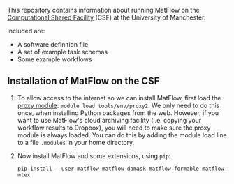 This repository contains information about running MatFlow on the [Computational Shared Facility](http://ri.itservices.manchester.ac.uk/csf3/) (CSF) at the University of Manchester.

Included are:
- A software definition file
- A set of example task schemas
- Some example workflows

## Installation of MatFlow on the CSF

1. To allow access to the internet so we can install MatFlow, first load the [proxy module](http://ri.itservices.manchester.ac.uk/csf3/software/tools/proxy/): `module load tools/env/proxy2`. We only need to do this once, when installing Python packages from the web. However, if you want to use MatFlow's cloud archiving facility (i.e. copying your workflow results to Dropbox), you will need to make sure the proxy module is always loaded. You can do this by adding the module load line to a file `.modules` in your home directory.
2. Now install MatFlow and some extensions, using `pip`: 
    
    `pip install --user matflow matflow-damask matflow-formable matflow-mtex`
